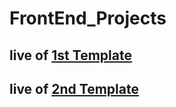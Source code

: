 # FrontEnd_Projects

## live of [1st Template](https://tamp1.netlify.app/)

## live of [2nd Template](https://template2eman.netlify.app/)
